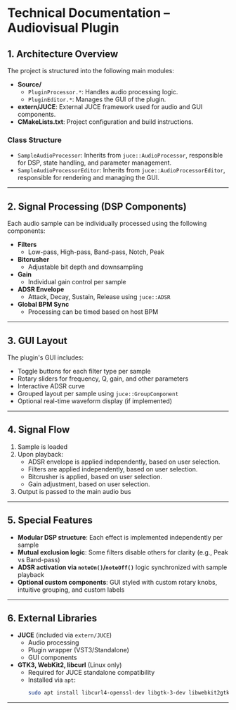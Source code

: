 # Technical Documentation – Audiovisual Plugin

## 1. Architecture Overview

The project is structured into the following main modules:

- **Source/**
    - `PluginProcessor.*`: Handles audio processing logic.
    - `PluginEditor.*`: Manages the GUI of the plugin.
- **extern/JUCE**: External JUCE framework used for audio and GUI components.
- **CMakeLists.txt**: Project configuration and build instructions.

### Class Structure

- `SampleAudioProcessor`: Inherits from `juce::AudioProcessor`, responsible for DSP, state handling, and parameter management.
- `SampleAudioProcessorEditor`: Inherits from `juce::AudioProcessorEditor`, responsible for rendering and managing the GUI.

---

## 2. Signal Processing (DSP Components)

Each audio sample can be individually processed using the following components:

- **Filters**
    - Low-pass, High-pass, Band-pass, Notch, Peak 
- **Bitcrusher**
    - Adjustable bit depth and downsampling
- **Gain**
    - Individual gain control per sample
- **ADSR Envelope**
    - Attack, Decay, Sustain, Release using `juce::ADSR`
- **Global BPM Sync**
    - Processing can be timed based on host BPM

---

## 3. GUI Layout

The plugin's GUI includes:

- Toggle buttons for each filter type per sample
- Rotary sliders for frequency, Q, gain, and other parameters
- Interactive ADSR curve
- Grouped layout per sample using `juce::GroupComponent`
- Optional real-time waveform display (if implemented)

---

## 4. Signal Flow

1. Sample is loaded
2. Upon playback:
    - ADSR envelope is applied independently, based on user selection.
    - Filters are applied independently, based on user selection.
    - Bitcrusher is applied, based on user selection.
    - Gain adjustment, based on user selection.
3. Output is passed to the main audio bus

---

## 5. Special Features

- **Modular DSP structure**: Each effect is implemented independently per sample
- **Mutual exclusion logic**: Some filters disable others for clarity (e.g., Peak vs Band-pass)
- **ADSR activation via `noteOn()`/`noteOff()`** logic synchronized with sample playback
- **Optional custom components**: GUI styled with custom rotary knobs, intuitive grouping, and custom labels

---

## 6. External Libraries

- **JUCE** (included via `extern/JUCE`)
    - Audio processing
    - Plugin wrapper (VST3/Standalone)
    - GUI components
- **GTK3, WebKit2, libcurl** (Linux only)
    - Required for JUCE standalone compatibility
    - Installed via `apt`:
      ```bash
      sudo apt install libcurl4-openssl-dev libgtk-3-dev libwebkit2gtk-4.1-dev
      ```

---



